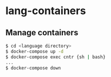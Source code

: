 # lang-containers

## Manage containers

```bash
$ cd <language directory>
$ docker-compose up -d
$ docker-compose exec cntr {sh | bash}
...
$ docker-compose down
```
